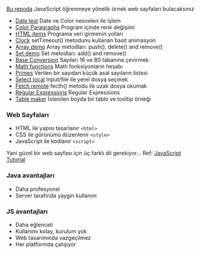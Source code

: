 [Bu repoda](https://github.com/maeyler/JS) JavaScript öğrenmeye yönelik örnek web sayfaları bulacaksınız

* [Date test](Date%20test.html) Date ve Color nesneleri ile işlem
* [Color Paragraphs](Color%20Paragraphs.html) Program içinde renk değişimi
* [HTML items](HTML%20items.html) Programa veri girmenin yolları
* [Clock](Clock.html) setTimeout() metodunu kullanan basit animasyon
* [Array demo](Array%20demo.html) Array metodları: push(), delete() and remove()
* [Set demo](Set%20demo.html) Set metodları: add() and remove()
* [Base Conversion](Base%20Conversion.html) Sayıları 16 ve 80 tabanına çevirmek
* [Math functions](Math%20functions.html) Math fonksiyonların hesabı
* [Primes](Primes.html) Verilen bir sayıdan küçük asal sayıların listesi
* [Select local](Select%20file.html) Input/file ile yerel dosya seçmek
* [Fetch remote](Fetch%20remote.html) fecth() metodu ile uzak dosya okumak
* [Regular Expressions](RegExp.html) Regular Expressions
* [Table maker](Table%20maker.html) İstenilen boyda bir tablo ve tooltip örneği

### Web Sayfaları
* HTML ile yapısı tasarlanır `<html>`
* CSS ile görünümü düzenlenir `<style>`
* JavaScript ile kodlanır `<script>`

Yani güzel bir web sayfası için üç farklı dil gerekiyor... Ref: [JavaScript Tutorial](https://www.w3schools.com/js/)

### Java avantajları
* Daha profesyonel
* Server tarafında yaygın kullanım

### JS avantajları
* Daha eğlenceli
* Kullanımı kolay, kurulum yok
* Web tasarımında vazgeçilmez
* Her platformda çalışıyor

